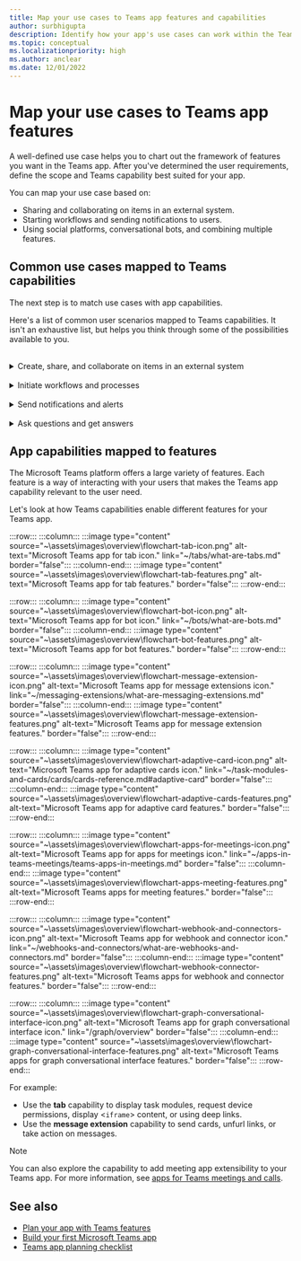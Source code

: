 ```yaml
---
title: Map your use cases to Teams app features and capabilities
author: surbhigupta
description: Identify how your app's use cases can work within the Teams experience, app features and capabilities; map common use cases with capabilities.
ms.topic: conceptual
ms.localizationpriority: high
ms.author: anclear
ms.date: 12/01/2022
---
```

# Map your use cases to Teams app features

A well-defined use case helps you to chart out the framework of features you want in the Teams app. After you've determined the user requirements, define the scope and Teams capability best suited for your app.

You can map your use case based on:

* Sharing and collaborating on items in an external system.
* Starting workflows and sending notifications to users.
* Using social platforms, conversational bots, and combining multiple features.

## Common use cases mapped to Teams capabilities

The next step is to match use cases with app capabilities.

Here's a list of common user scenarios mapped to Teams capabilities. It isn't an exhaustive list, but helps you think through some of the possibilities available to you.
</br>
</br>
<details>
<summary>Create, share, and collaborate on items in an external system</summary>

Apps to interact with your data

| **If you want to...** | **Try ...** |
| --- | --- |
| Search external systems and share the results as an interactive card. | Message extensions with search commands |
| Collect information to insert into a data store or run advanced searches. | Message extensions with action commands |
| Create embedded web experiences to view, work with and share data. | Tabs |
| Push data and send data out of the Teams client. | Connectors and webhooks|
| Interactive modal forms from wherever you need them to collect or display information. | Task modules |

</details>
</br>
<details>
<summary>Initiate workflows and processes</summary>

A quick way to start a process or workflow in an external system.

| **If you want to...** | **Try ...** |
| --- | --- |
| Trigger messages, allowing your users to quickly send the contents of a message to your web services. | Message extensions action commands |
| Open messages from a tab, a bot, or a message extension to collect information before initiating a workflow. | Task modules |
| Interact with your users through text and rich cards. | Conversational bots |
| A good choice for a simple back-and-forth interaction when you don't need to build an entire conversational bot. |  Outgoing webhooks |

</details>
</br>
<details>
<summary>Send notifications and alerts</summary>

Send asynchronous notifications and alerts to your users in Teams.

| **If you want to...** | **Try ...** |
| --- | --- |
| Send proactive messages to groups, channels, or individual users. | Conversational bots |
| Permit a channel to subscribe to receive messages. A connector lets users tailor the subscription with a configuration page. | Connectors and incoming webhooks |

</details>
</br>
<details>
<summary>Ask questions and get answers</summary>

Connect with your users and resolve their queries

| **If you want to...** | **Try ...** |
| --- | --- |
| Natural language processing, AI, machine learning, and all the buzzwords. Use a bot powered by the intelligent cloud to connect your users to the answers they need. | Conversational bots |
| Embed your existing web portal in Teams or create a Teams-specific version for added functionality. | Tabs |

</details>

## App capabilities mapped to features

The Microsoft Teams platform offers a large variety of features. Each feature is a way of interacting with your users that makes the Teams app capability relevant to the user need.

Let's look at how Teams capabilities enable different features for your Teams app.

:::row:::
   :::column:::
      :::image type="content" source="~\assets\images\overview\flowchart-tab-icon.png" alt-text="Microsoft Teams app for tab icon." link="~/tabs/what-are-tabs.md" border="false":::
   :::column-end:::
     :::image type="content" source="~\assets\images\overview\flowchart-tab-features.png" alt-text="Microsoft Teams app for tab features." border="false":::
:::row-end:::

:::row:::
   :::column:::
      :::image type="content" source="~\assets\images\overview\flowchart-bot-icon.png" alt-text="Microsoft Teams app for bot icon." link="~/bots/what-are-bots.md" border="false":::
   :::column-end:::
     :::image type="content" source="~\assets\images\overview\flowchart-bot-features.png" alt-text="Microsoft Teams app for bot features." border="false":::
:::row-end:::

:::row:::
   :::column:::
      :::image type="content" source="~\assets\images\overview\flowchart-message-extension-icon.png" alt-text="Microsoft Teams app for message extensions icon." link="~/messaging-extensions/what-are-messaging-extensions.md" border="false":::
   :::column-end:::
     :::image type="content" source="~\assets\images\overview\flowchart-message-extension-features.png" alt-text="Microsoft Teams app for message extension features." border="false":::
:::row-end:::

:::row:::
   :::column:::
      :::image type="content" source="~\assets\images\overview\flowchart-adaptive-card-icon.png" alt-text="Microsoft Teams app for adaptive cards icon." link="~/task-modules-and-cards/cards/cards-reference.md#adaptive-card" border="false":::
   :::column-end:::
     :::image type="content" source="~\assets\images\overview\flowchart-adaptive-cards-features.png" alt-text="Microsoft Teams app for adaptive card features." border="false":::
:::row-end:::

:::row:::
   :::column:::
      :::image type="content" source="~\assets\images\overview\flowchart-apps-for-meetings-icon.png" alt-text="Microsoft Teams app for apps for meetings icon." link="~/apps-in-teams-meetings/teams-apps-in-meetings.md" border="false":::
   :::column-end:::
     :::image type="content" source="~\assets\images\overview\flowchart-apps-meeting-features.png" alt-text="Microsoft Teams apps for meeting features." border="false":::
:::row-end:::

:::row:::
   :::column:::
      :::image type="content" source="~\assets\images\overview\flowchart-webhook-and-connectors-icon.png" alt-text="Microsoft Teams app for webhook and connector icon." link="~/webhooks-and-connectors/what-are-webhooks-and-connectors.md" border="false":::
   :::column-end:::
     :::image type="content" source="~\assets\images\overview\flowchart-webhook-connector-features.png" alt-text="Microsoft Teams apps for webhook and connector features." border="false":::
:::row-end:::

:::row:::
   :::column:::
      :::image type="content" source="~\assets\images\overview\flowchart-graph-conversational-interface-icon.png" alt-text="Microsoft Teams app for graph conversational interface icon." link="/graph/overview" border="false":::
   :::column-end:::
     :::image type="content" source="~\assets\images\overview\flowchart-graph-conversational-interface-features.png" alt-text="Microsoft Teams apps for graph conversational interface features." border="false":::
:::row-end:::

For example:

* Use the **tab** capability to display task modules, request device permissions, display <`iframe`> content, or using deep links.
* Use the **message extension** capability to send cards, unfurl links, or take action on messages.

> [!NOTE]
> You can also explore the capability to add meeting app extensibility to your Teams app. For more information, see [apps for Teams meetings and calls](../../apps-in-teams-meetings/teams-apps-in-meetings.md).

## See also

* [Plan your app with Teams features](../app-fundamentals-overview.md)
* [Build your first Microsoft Teams app](../../get-started/get-started-overview.md)
* [Teams app planning checklist](planning-checklist.md)
